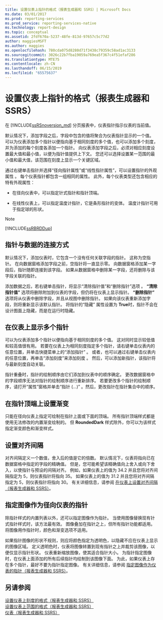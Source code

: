 ```yaml
---
title: 设置仪表上指针的格式（报表生成器和 SSRS）| Microsoft Docs
ms.date: 03/01/2017
ms.prod: reporting-services
ms.prod_service: reporting-services-native
ms.technology: report-design
ms.topic: conceptual
ms.assetid: 2fdf670a-5237-48fe-813d-97657c5c77d2
author: maggiesMSFT
ms.author: maggies
ms.openlocfilehash: 780cda075d8280d71f3438c79359c58ad1ac3133
ms.sourcegitcommit: 3026c22b7fba19059a769ea5f367c4f51efaf286
ms.translationtype: MTE75
ms.contentlocale: zh-CN
ms.lasthandoff: 06/15/2019
ms.locfileid: "65575637"
---
```

# <a name="formatting-pointers-on-a-gauge-report-builder-and-ssrs"></a>设置仪表上指针的格式（报表生成器和 SSRS）
 在 [!INCLUDE[ssRSnoversion_md](../../includes/ssrsnoversion-md.md)] 分页报表中，仪表指针指示仪表的当前值。   
   
 默认情况下，添加字段之后，字段中包含的值将聚合为仪表指针显示的一个值。 可以为仪表添加多个指针以便指向基于相同刻度的多个值，也可以添加多个刻度，并为添加的每个刻度各添加一个指针。 向仪表添加字段之后，必须对相应刻度设置最大值和最小值，以便为指针值提供上下文。 您还可以选择设置某一范围的最小值和最大值，该范围在刻度上显示一个关键区域。  
  
 通过右键单击指针并选择“径向指针属性”或“线性指针属性”，可以设置指针的外观属性   。 每个仪表指针都包含一组相同的属性。 此外，每个仪表类型还包含相应的特有外观属性：  
  
-   在径向仪表中，可以指定针式指针和指针顶端。  
  
-   在线性仪表上，可以指定温度计指针，它是条形指针的变体。 温度计指针可用于指定球的形状。  
  
> [!NOTE]  
>  [!INCLUDE[ssRBRDDup](../../includes/ssrbrddup-md.md)]  
  
##  <a name="HowPointer"></a> 指针与数据的连接方式  
 默认情况下，添加仪表时，它包含一个没有任何关联字段的指针。 这称为空指针。 在向数据窗格添加字段之前，空指针将一直显示零。 向数据窗格添加某一字段后，指针随即连接到该字段。 如果从数据窗格中删除某一字段，还将删除与该字段关联的指针。  
  
 添加数据之后，若右键单击指针，将显示“清除指针值”和“删除指针”选项   。 **“清除指针值”** 选项将删除附加到仪表的字段，但仍将在仪表上显示指针。 **“删除指针”** 选项将从仪表中删除字段，并且从视图中删除指针。 如果向该仪表重新添加字段，则将重新显示该默认指针。 将指针的“隐藏”  属性设置为 **True**时，指针不会在设计图面上隐藏，而是在运行时隐藏。  
  
##  <a name="DisplayingMultiple"></a> 在仪表上显示多个指针  
 可以为仪表添加多个指针以便指向基于相同刻度的多个值。 这对同时显示较低值和较高值很有用。 若要在仪表上为相同刻度指定多个指针，请右键单击仪表内的任意位置，并单击快捷菜单上的“添加指针”  。 或者，也可以通过右键单击仪表内的任意位置，再单击“添加刻度”来添加刻度  。 然后，可以添加新指针，该指针将与最新刻度自动关联。  
  
 指针重叠时，指针的绘制顺序由它们添加到仪表中的顺序确定。 更改数据窗格中的字段顺序无法对指针的绘制顺序进行重新排序。 若要更改多个指针的绘制顺序，请打开“属性”窗格并单击“指针 (…)”  。然后，更改指针在指针集合中的顺序。  
  
##  <a name="SettingGradients"></a> 在指针顶端上设置渐变  
 只能在径向仪表上指定可绘制在指针上面或下面的顶端。 所有指针顶端样式都是使用无法修改的内置渐变绘制的。 但 **RoundedDark** 样式除外，你可以为该样式指定渐变颜色和渐变样式。  
  
##  <a name="SettingSnappingInterval"></a> 设置对齐间隔  
 对齐间隔定义一个数值，舍入后的值是它的倍数。 默认情况下，仪表将指向已在数据窗格中指定的字段的精确值。 但是，您可能希望该精确值向上舍入或向下舍入，以使指针与预设的间隔对齐。 例如，如果仪表上的值为 34.2 并且您将对齐间隔指定为 5，则仪表指针将指向 35。 如果仪表上的值为 31.2 并且您将对齐间隔指定为 5，则仪表指针将指向 30。 有关详细信息，请参阅 [在仪表上设置对齐间隔（报表生成器和 SSRS）](https://msdn.microsoft.com/0ece7297-6e2f-47fb-835d-b9e9cce53fe2)。  
  
##  <a name="SpecifyingImage"></a> 指定图像作为径向仪表的指针  
 除指针样式的内置列表以外，还可以指定图像作为指针。 当使用图像替换现有针式指针样式时，该方法最有效。 图像叠加在指针之上，但所有指针功能都适用。 将图像用作指针时，颜色和渐变选项不适用。  
  
 如果指针图像的形状不规则，则应将颜色指定为透明色，以隐藏不应在仪表上显示的图像区域。 定义透明色时，仪表将图像转置到现有指针之上并裁剪该图像，以便仅显示指针形状。 仪表重新缩放图像，使其适合指针大小。 为指针指定图像时，在仪表上面添加的所有后续指针均绘制到该图像下面。 为此，如果仪表上存在多个指针，最好不要为指针指定图像。 有关详细信息，请参阅 [指定图像作为仪表的指针（报表生成器和 SSRS）](https://msdn.microsoft.com/9d73b3c3-a068-4868-a2be-0cd261b6e92b)。  
  
## <a name="see-also"></a>另请参阅  
 [设置仪表上刻度的格式（报表生成器和 SSRS）](../../reporting-services/report-design/formatting-scales-on-a-gauge-report-builder-and-ssrs.md)   
 [设置仪表上范围的格式（报表生成器和 SSRS）](../../reporting-services/report-design/formatting-ranges-on-a-gauge-report-builder-and-ssrs.md)   
 [仪表（报表生成器和 SSRS）](../../reporting-services/report-design/gauges-report-builder-and-ssrs.md)  
  
  
